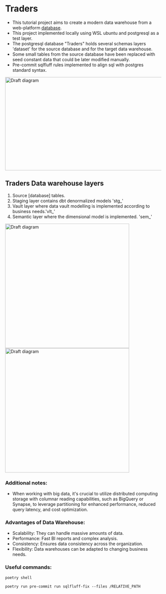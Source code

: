 # Traders
- This tutorial project aims to create a modern data warehouse from a web-platform [database][database_src].
- This project implemented locally using WSL ubuntu and postgresql as a test layer.
- The postgresql database "Traders" holds several schemas layers 'dataset' for the source database and for the target data warehouse.
- Some small tables from the source database have been replaced with seed constant data that could be later modified manually.
- Pre-commit sqlfluff rules implemented to align sql with postgres standard syntax.

<img src="https://github.com/AmmarSahyoun/dbt_traders/blob/main/assets/architecture.png" alt="Draft diagram" width="800" height="300">

## Traders Data warehouse layers
1. Source [database] tables.
2. Staging layer contains dbt denormalized models 'stg_'
3. Vault layer where data vault modelling is implemented according to business needs.'vlt_'
4. Semantic layer where the dimensional model is implemented. 'sem_'

<img src="https://github.com/AmmarSahyoun/dbt_traders/blob/main/assets/v_order_customer.png" alt="Draft diagram" width="400" height="400">
<img src="https://github.com/AmmarSahyoun/dbt_traders/blob/main/assets/starSchema.png" alt="Draft diagram" width="400" height="400">


### Additional notes:
- When working with big data, it's crucial to utilize distributed computing storage with columnar reading capabilities, such as BigQuery or Synapse, to leverage partitioning for enhanced performance, reduced query latency, and cost optimization.

 
### Advantages of Data Warehouse:
- Scalability: They can handle massive amounts of data.
- Performance: Fast BI reports and complex analysis.
- Consistency: Ensures data consistency across the organization.
- Flexibility: Data warehouses can be adapted to changing business needs.

### Useful commands:
```shell
poetry shell 
```
```shell
poetry run pre-commit run sqlfluff-fix --files /RELATIVE_PATH
```

[database_src]: https://github.com/AmmarSahyoun/dbt_traders/tree/main/database_src

